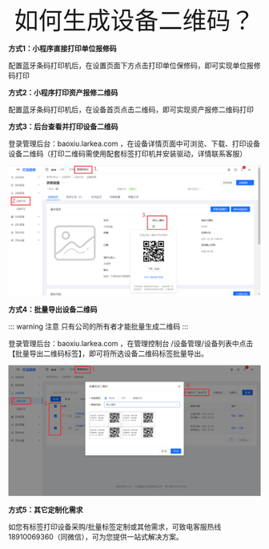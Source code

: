 <div align='center' ><font size='60'>如何生成设备二维码？</font></div>

**方式1：小程序直接打印单位报修码**

配置蓝牙条码打印机后，在设置页面下方点击打印单位保修码，即可实现单位报修码打印

**方式2：小程序打印资产报修二维码**

配置蓝牙条码打印机后，在设备首页点击二维码，即可实现资产报修二维码打印

**方式3：后台查看并打印设备二维码**

登录管理后台：baoxiu.larkea.com ，在设备详情页面中可浏览、下载、打印设备设备二维码（打印二维码需使用配套标签打印机并安装驱动，详情联系客服）

![](../../.vuepress/public/AppletsFAQ2.png)

**方式4：批量导出设备二维码**

::: warning 注意
只有公司的所有者才能批量生成二维码
:::

登录管理后台：baoxiu.larkea.com ，在管理控制台
/设备管理/设备列表中点击【批量导出二维码标签】，即可将所选设备二维码标签批量导出。

![](../../.vuepress/public/AppletsFAQ.png)

**方式5：其它定制化需求**

如您有标签打印设备采购/批量标签定制或其他需求，可致电客服热线 18910069360（同微信），可为您提供一站式解决方案。
